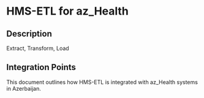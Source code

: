 # HMS-ETL for az_Health

## Description

Extract, Transform, Load

## Integration Points

This document outlines how HMS-ETL is integrated with az_Health systems in Azerbaijan.
